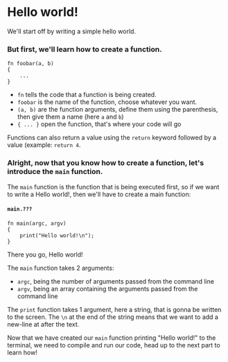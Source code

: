 # Hello world!

We'll start off by writing a simple hello world.

### But first, we'll learn how to create a function.

```
fn foobar(a, b)
{
	...
}
```
- `fn` tells the code that a function is being created.
- `foobar` is the name of the function, choose whatever you want.
- `(a, b)` are the function arguments, define them using the parenthesis, then give them a name (here `a` and `b`)
- `{ ... }` open the function, that's where your code will go

Functions can also return a value using the `return` keyword followed by a value (example: `return 4`.

### Alright, now that you know how to create a function, let's introduce the `main` function.

The `main` function is the function that is being executed first, so if we want to write a Hello world!, then we'll have to create a main function:

#### **`main.???`**
```
fn main(argc, argv)
{
	print("Hello world!\n");
}
```
There you go, Hello world!

The `main` function takes 2 arguments:
- `argc`, being the number of arguments passed from the command line
- `argv`, being an array containing the arguments passed from the command line

The `print` function takes 1 argument, here a string, that is gonna be written to the screen. The `\n` at the end of the string means that we want to add a new-line at after the text.

Now that we have created our `main` function printing "Hello world!" to the terminal, we need to compile and run our code, head up to the next part to learn how!
